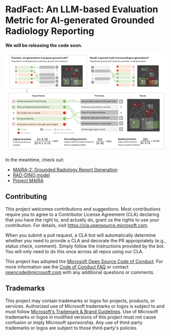 # RadFact: An LLM-based Evaluation Metric for AI-generated Grounded Radiology Reporting

**We will be releasing the code soon.**

![Illustration of RadFact](RadFact.png "Illustration of RadFact")

In the meantime, check out:

 - [MAIRA-2: Grounded Radiology Report Generation](https://aka.ms/maira-2)
 - [RAD-DINO model](https://aka.ms/rad-dino-model)
 - [Project MAIRA](https://www.microsoft.com/en-us/research/project/project-maira/)

## Contributing

This project welcomes contributions and suggestions.  Most contributions require you to agree to a
Contributor License Agreement (CLA) declaring that you have the right to, and actually do, grant us
the rights to use your contribution. For details, visit https://cla.opensource.microsoft.com.

When you submit a pull request, a CLA bot will automatically determine whether you need to provide
a CLA and decorate the PR appropriately (e.g., status check, comment). Simply follow the instructions
provided by the bot. You will only need to do this once across all repos using our CLA.

This project has adopted the [Microsoft Open Source Code of Conduct](https://opensource.microsoft.com/codeofconduct/).
For more information see the [Code of Conduct FAQ](https://opensource.microsoft.com/codeofconduct/faq/) or
contact [opencode@microsoft.com](mailto:opencode@microsoft.com) with any additional questions or comments.

## Trademarks

This project may contain trademarks or logos for projects, products, or services. Authorized use of Microsoft 
trademarks or logos is subject to and must follow 
[Microsoft's Trademark & Brand Guidelines](https://www.microsoft.com/en-us/legal/intellectualproperty/trademarks/usage/general).
Use of Microsoft trademarks or logos in modified versions of this project must not cause confusion or imply Microsoft sponsorship.
Any use of third-party trademarks or logos are subject to those third-party's policies.
